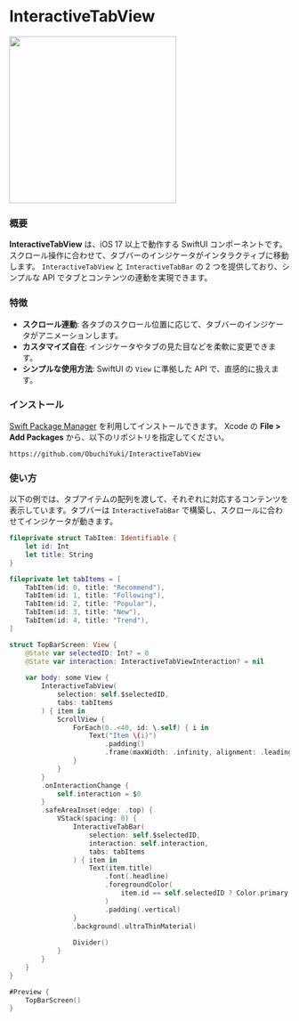 # InteractiveTabView

<img src="https://github.com/user-attachments/assets/9cc62277-5387-4ea5-be81-b7ae430c8fbc" width="300px">

### 概要
**InteractiveTabView** は、iOS 17 以上で動作する SwiftUI コンポーネントです。スクロール操作に合わせて、タブバーのインジケータがインタラクティブに移動します。
`InteractiveTabView` と `InteractiveTabBar` の 2 つを提供しており、シンプルな API でタブとコンテンツの連動を実現できます。

### 特徴
- **スクロール連動**: 各タブのスクロール位置に応じて、タブバーのインジケータがアニメーションします。  
- **カスタマイズ自在**: インジケータやタブの見た目などを柔軟に変更できます。  
- **シンプルな使用方法**: SwiftUI の `View` に準拠した API で、直感的に扱えます。

### インストール
[Swift Package Manager](https://github.com/apple/swift-package-manager) を利用してインストールできます。
Xcode の **File > Add Packages** から、以下のリポジトリを指定してください。  
```
https://github.com/ObuchiYuki/InteractiveTabView
```

### 使い方

以下の例では、タブアイテムの配列を渡して、それぞれに対応するコンテンツを表示しています。タブバーは `InteractiveTabBar` で構築し、スクロールに合わせてインジケータが動きます。

```swift
fileprivate struct TabItem: Identifiable {
    let id: Int
    let title: String
}

fileprivate let tabItems = [
    TabItem(id: 0, title: "Recommend"),
    TabItem(id: 1, title: "Following"),
    TabItem(id: 2, title: "Popular"),
    TabItem(id: 3, title: "New"),
    TabItem(id: 4, title: "Trend"),
]

struct TopBarScreen: View {
    @State var selectedID: Int? = 0
    @State var interaction: InteractiveTabViewInteraction? = nil
    
    var body: some View {
        InteractiveTabView(
            selection: self.$selectedID,
            tabs: tabItems
        ) { item in
            ScrollView {
                ForEach(0..<40, id: \.self) { i in
                    Text("Item \(i)")
                        .padding()
                        .frame(maxWidth: .infinity, alignment: .leading)
                }
            }
        }
        .onInteractionChange {
            self.interaction = $0
        }
        .safeAreaInset(edge: .top) {
            VStack(spacing: 0) {
                InteractiveTabBar(
                    selection: self.$selectedID,
                    interaction: self.interaction,
                    tabs: tabItems
                ) { item in
                    Text(item.title)
                        .font(.headline)
                        .foregroundColor(
                            item.id == self.selectedID ? Color.primary : Color.primary.opacity(0.25)
                        )
                        .padding(.vertical)
                }
                .background(.ultraThinMaterial)
                
                Divider()
            }
        }
    }
}

#Preview {
    TopBarScreen()
}
```

